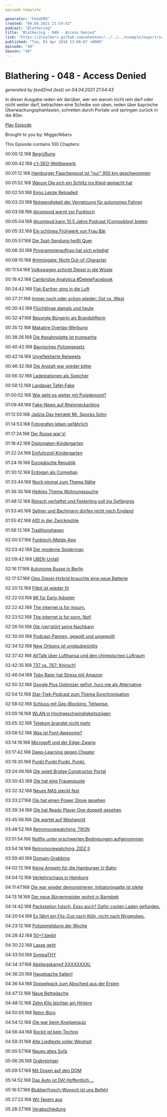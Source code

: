 ```yaml
---
episode template

generator: "Feed2Md"
created: "04.04.2021 21:54:43"
podcast: "Blathering"
title: "Blathering - 048 - Access Denied"
link: "https://olealbers.github.com/whatever/../../../example/export/seasons/3/2018/4/Blathering - 048 - Access Denied.md"
published: "Tue, 03 Apr 2018 13:00:07 +0000"
episode: "48"
Season: "48"
---
```


# Blathering - 048 - Access Denied
_generated by feed2md (test) on 04.04.2021 21:54:43_

In dieser Ausgabe reden wir darüber, wer wo warum nicht rein darf oder nicht weiter darf, betrachten eine Scheibe von oben, reden über bayrische Überwachungsphantasien, schreiten durch Portale und springen zurück in die 80er.

[Play Episode](https://www.blathering.de/podlove/file/443/s/feed/c/mp3/blathering_048.mp3)

Brought to you by: Migge/Albers

This Episode contains 100 Chapters:


00:00:12.168 [Begrüßung]()

00:00:42.168 [c’t-SEO-Wettbewerb](https://de.wikipedia.org/wiki/Hommingberger_Gepardenforelle)

00:01:12.168 [Hamburger Flaschenpost ist "nur" 950 km geschwommen](https://www.ndr.de/nachrichten/hamburg/Flaschenpost-nach-132-Jahren-aufgetaucht,flaschenpost200.html)

00:01:52.168 [Warum Ole sich ein Schlitz ins Kleid gemacht hat](https://twitter.com/stammtischphilo/status/973302198972092416)

00:02:50.168 [Enno Lenze Reloaded](http://www.blathering.de/2017/10/blathering-036-wir-huellen-uns-in-gar-nix-nicht-mal-in-schweigen/?t=19:49,22:57)

00:03:20.168 [Notwendigkeit der Vernetzung für autonomes Fahren](https://www.verkehr.fraunhofer.de/de/Arbeitsgruppen/mobility/AutonomesFahrenVernetzung.html)

00:03:58.168 [@compod warnt vor Funkloch](https://www.greenoptimistic.com/tesla-owner-stuck-desert-cellphone-20170126/)

00:05:04.168 [@compod kann 10,5 Jahre Podcast (Compyblog) bieten](http://www.compyblog.de/feeds/categories/14-Podcast.rss)

00:05:32.168 [Ein schönes Frühwerk von Frau Bär](https://netzpolitik.org/2009/zensursula-cducsu-kommentiert-spd-beschluss/)

00:05:57.168 [Die 3sat-Sendung heißt Quer](https://www.br.de/br-fernsehen/sendungen/quer/index.html)

00:06:30.168 [Programmierauftrag hat sich erledigt](http://urlex.org/)

00:08:10.168 [#mimiogate: Nicht Out-of-Character](https://uebermedien.de/26467/wir-haben-eigentlich-keine-ziele-wir-wollen-einfach-mitspielen/)

00:11:54.168 [Volkswagen schickt Diesel in die Wüste](http://www.faz.net/aktuell/wirtschaft/unternehmen/nach-rueckkauf-von-diesel-volkswagen-mietet-parkplaetze-15518648.html)

00:16:42.168 [Cambridge Analytica #DeleteFacebook](http://meedia.de/2018/03/22/facebook-ist-aus-jedem-blickwinkel-taeter-it-blogger-fefe-ueber-die-lehren-aus-dem-cambridge-analytica-debakel/)

00:24:42.168 [Flat-Earther ging in die Luft](https://www.vice.com/de/article/gymqkq/video-ein-flat-earther-hat-sich-mit-seiner-diy-rakete-in-den-himmel-geschossen)

00:27:21.168 [Immer noch oder schon wieder: Ost vs. West](http://www.zeit.de/2018/13/osteuropa-ostdeutschland-westliche-wahrnehmung-antifaschismus/komplettansicht)

00:30:42.168 [Flüchtlinge damals und heute](https://plus.google.com/+proasyl/posts/cwX71wk544G)

00:32:47.168 [Besorgte Bürgerin als Brandstifterin](http://www.sz-online.de/nachrichten/neun-jahre-haft-fuer-brandstifterin-3903841.html)

00:35:12.168 [Makabre Overlay-Werbung](https://uebermedien.de/26546/bei-der-saechsischen-zeitung-wird-auschwitz-zum-genuss-moment/)

00:38:26.168 [Die #spahnplatte ist trumpartig](https://twitter.com/hashtag/spahnplatte)

00:40:42.168 [Bayrisches Polizeigesetz](https://netzpolitik.org/2018/ab-sommer-in-bayern-das-haerteste-polizeigesetz-seit-1945/)

00:42:14.168 [Unreflektierte Retweets](https://twitter.com/Zetthochdrei/status/974636386715398145)

00:46:32.168 [Die Anstalt war wieder bitter](https://www.zdf.de/comedy/die-anstalt)

00:56:32.168 [Ladestationen als Speicher](https://www.electrive.net/2018/01/04/sachsen-foerdert-ladestationen-mit-stromspeicher/)

00:58:12.168 [Landauer Tafel-Fake](https://twitter.com/trollkommando/status/974692842454028293)

01:00:02.168 [Wie geht es weiter mit Puigdemont?](https://de.wikipedia.org/wiki/Carles_Puigdemont#Anklageerhebung_und_Haftbefehl)

01:09:48.168 [Fake-News auf Rheinneckarblog](https://webcache.googleusercontent.com/search?q=cache%3AiZEEc95Hq9UJ%3Ahttps%3A%2F%2Frheinneckarblog.de%2F25%2Fmassiver-terroranschlag-in-mannheim%2F137678.html%20&cd=1&hl=de&ct=clnk&gl=de&client=firefox-b-ab)

01:12:50.168 [Jadzia Dax heiratet Mr. Spocks Sohn](https://www.n-tv.de/leute/Jadzia-Dax-heiratet-Mr-Spocks-Sohn-article20358979.html)

01:14:53.168 [Fotografen leben gefährlich](https://petapixel.com/2018/03/26/real-estate-photographer-shot-nearly-killed-by-surprised-homeowner/)

01:17:24.168 [Der Russe war's!](https://www.heise.de/newsticker/meldung/Hacker-Guccifer-2-0-Es-waren-doch-die-Russen-4003322.html)

01:18:42.168 [Diplomaten-Kindergarten](https://euvsdisinfo.eu/figure-of-the-week-20/)

01:22:24.168 [Einfuhrzoll-Kindergarten](https://www.welt.de/wirtschaft/article175066962/Handelsstreit-mit-Trump-China-schlaegt-zurueck-Strafzoelle-auf-128-US-Produkte-verhaengt.html)

01:24:16.168 [Europäische Republik](https://wrint.de/2018/03/25/wr799-die-europaeische-republik/)

01:30:12.168 [Erdogan als Comedian](https://www.tagesschau.de/ausland/eu-tuerkei-193.html)

01:33:44.168 [Noch einmal zum Thema Nähe](http://journalistikon.de/category/nachrichtenfaktoren/)

01:36:30.168 [Heikles Thema Wohnungssuche](http://www.zeit.de/2018/13/wohnkosten-grossstaedte-mietpreise-wohnraum-wohnungsbau)

01:48:12.168 [Rönsch verhaftet und Festerling soll ins Gefängnis](https://www.tagesspiegel.de/politik/rechtsextremismus-ex-pegida-frontfrau-festerling-droht-haft-fuer-hetze/21126712.html)

01:53:40.168 [Sellner und Bachmann dürfen nicht nach England](http://www.lvz.de/Region/Mitteldeutschland/Keine-Rede-am-Speakers-Corner-Lutz-Bachmann-wird-in-England-festgesetzt)

01:55:42.168 [AfD in der Zwickmühle](https://www.tagesspiegel.de/politik/anwesenheit-im-bundestag-alle-da-die-afd-geraet-in-die-zwickmuehle/21120490.html)

01:58:12.168 [Traditionshasen](https://correctiv.org/echtjetzt/artikel/2018/03/30/nein-der-osterhase-wird-nicht-als-selbstaufgabe-unserer-kultur-in-traditionshase-umbenannt/)

02:00:57.168 [Funkloch-Melde-App](https://www.inside-handy.de/news/48654-bundesregierung-sagt-funkloechern-mit-app-den-kampf-an)

02:03:42.168 [Der moderne Spiderman](https://www.basicthinking.de/blog/2018/03/20/unge-milch-ist-gift/)

02:09:42.168 [UBER-Unfall](http://www.spiegel.de/auto/aktuell/uber-standardsoftware-des-volvo-haette-fussgaengerin-entdeckt-a-1200349.html)

02:16:17.168 [Autonome Busse in Berlin](http://www.spiegel.de/auto/aktuell/berlin-charite-und-bvg-testen-autonome-busse-a-1199920.html)

02:17:57.168 [Oles Diesel-Hybrid brauchte eine neue Batterie](https://www.smartwatch.de/smartwatch/dieselon-time-hybrid-smartwatch/)

02:20:12.168 [Fitbit ist wieder fit](https://help.fitbit.com/articles/en_US/Help_article/2322)

02:22:03.168 [8K für Early Adopter](https://www.youtube.com/watch?v=UozlA4KNj_Y)

02:22:42.168 [The internet is for mourn.](https://www.tobiasmigge.de/2018/04/01/justian-012-the-internet-is-for-mourn/)

02:23:52.168 [The internet is for porn. Not!](https://motherboard.vice.com/en_us/article/9kgwnp/porn-on-google-drive-error)

02:26:50.168 [Ole (ver)stört seine Nachbarn](https://www.youtube.com/watch?v=DAzXhtIyaLg)

02:30:00.168 [Podcast-Pannen, gewollt und ungewollt]()

02:34:52.168 [New Orleans ist unglaubwürdig](https://www.thepoke.co.uk/2018/03/22/guy-makes-role-playing-games-criticised-map-new-orleans-unrealistic-gone-viral-recap/)

02:37:42.168 [AVTalk über Lufthansa und den chinesischen Luftraum](https://www.flightradar24.com/blog/avtalk-episode-26-a-767-full-of-king-cakes/)

02:42:35.168 [737 vs. 767: Knirsch!](https://www.stern.de/reise/fernreisen/germania-jet-verkeilt-sich-in-eine-boeing-von-el-al--zwischenfall-in-tel-aviv-7918174.html)

02:46:04.168 [Toby Baier hat Stress mit Amazon](https://twitter.com/tobybaier/status/977108916399230977)

02:50:32.168 [Google Plus Optimizer gefixt, hurz.me als Alternative](http://hurz.me/)

02:54:12.168 [Star-Trek-Podcast zum Thema Synchronisation](https://trekamdienstag.de/2018/03/23/trek-am-freitag-3-synchronisation/)

02:58:02.168 [Schluss mit Geo-Blocking. Teilweise.](https://www.tagesschau.de/wirtschaft/geoblocking-abgeschafft-101.html)

03:00:18.168 [WLAN in Hochgeschwindigkeitszügen](https://media.ccc.de/v/dg63)

03:05:32.168 [Telekom brandet nicht mehr](http://www.connect.de/news/telekom-smartphone-ohne-branding-android-bloatware-3198271.html)

03:08:52.168 [Was ist Font-Awesome?](https://fontawesome.com/)

03:14:16.168 [Microsoft und der Edge-Zwang](https://www.theguardian.com/technology/2018/mar/19/windows-10-microsoft-force-people-edge-browser-windows-mail-chrome-firefox)

03:17:42.168 [Deep-Learning gegen Cheater](https://www.golem.de/news/vacnet-mit-deep-learning-geht-valve-gegen-cs-go-cheater-vor-1803-133545.html)

03:19:30.168 [Punkt Punkt Punkt. Punkt.](https://doctorspin.me/storytelling/four-dot-ellipsis/)

03:24:06.168 [Ole spielt Bridge Constructor Portal](https://plus.google.com/+OleAlbers/posts/bu7kNaGeGco)

03:30:42.168 [Ole hat eine Frauenquote](https://plus.google.com/+OleAlbers/posts/FaNsKizfyft)

03:32:32.168 [Neues NAS steckt fest](https://plus.google.com/+OleAlbers/posts/8L36s3FMCTo)

03:33:27.168 [Ole hat einen Power Glove gesehen](https://www.hnf.de/start.html)

03:39:34.168 [Ole hat Ready Player One doppelt gesehen](https://www.tobiasmigge.de/2018/03/17/2read-098-ready-player-one/)

03:45:56.168 [Ole wartet auf Westworld](https://plus.google.com/+OleAlbers/posts/jCZNxKh7snz)

03:48:52.168 [Retromoviewatching: TRON](https://twitter.com/tmigge/status/977631302919827459)

03:51:54.168 [Nutflix unter erschwerten Bedingungen aufgenommen](http://nutflix.de/2018/03/nutflix-maerz-2018/)

03:54:18.168 [Retromoviewatching: ZIDZ II](https://www.zidz.com/)

03:59:40.168 [Domain-Grabbing](http://www.good-mourning.de/)

04:02:12.168 [Keine Ampeln für die Hamburger U-Bahn](http://www.radiohamburg.de/Nachrichten/Hamburg-aktuell/Verkehr/2018/Maerz/HOCHBAHN-Entscheidung-Keine-Sitzplatzampel-fuer-U-Bahnhoefe)

04:04:12.168 [Verkehrschaos in Hamburg](http://www.hamburg.de/wandsbek/strassenbaustellen)

04:11:47.168 [Ole war wieder demonstrieren, Initiatoringatte ist pleite](http://www.enversum.de/)

04:13:18.168 [Der neue Bürgermeister wohnt in Barmbek](https://www.mopo.de/hamburg/politik/hamburgs-neuer-buergermeister--darum-liebe-ich-mein-barmbek--29948598)

04:14:42.168 [Packstation futsch, Esso auch? Dafür coolen Laden gefunden.](https://www.abendblatt.de/hamburg/article212694165/Hamburger-ExxonMobil-verkauft-Esso-Tankstellen.html)

04:20:54.168 [Es fährt ein Flix-Zug nach Köln, nicht nach Nirgendwo.](https://www.flixbus.de/guenstige-bahnalternative)

04:23:12.168 [Polizeimeldung der Woche](https://www.presseportal.de/blaulicht/pm/6337/3900386)

04:28:42.168 [50+1 bleibt](http://blog.uebersteiger.de/2018/03/26/maessiger-zweitligist-trotzt-branchenprimus/)

04:30:22.168 [Lasse geht](https://plus.google.com/+OleAlbers/posts/HXSCx4eMwgs)

04:33:50.168 [SympaTHY](http://www.rp-online.de/sport/fussball/international/niederlande/vvv-venlo/lennart-thy-spendet-stammzellen-und-wird-zum-spieler-des-spiels-gewaehlt-aid-1.7462935)

04:34:37.168 [Abstiegskampf XXXXXXXXL](https://www.stefangroenveld.de/2018/ich-bin-froh-wenn-die-saison-vorbei-ist/)

04:36:20.168 [Hauptsache Italien!](https://www.derwesten.de/sport/fussball/mailand-oder-madrid-hauptsache-italien-netz-lachtfoto-andy-moeller-id213857495.html)

04:36:54.168 [Doppelpack zum Abschied aus der Ersten](http://hurz.me/sE)

04:47:12.168 [Neue Bettwäsche](https://www.instagram.com/p/BgmGGPTHlDE/)

04:48:12.168 [Zehn Kilo leichter am Hintern](https://twitter.com/stammtischphilo/status/976224823654395904)

04:50:05.168 [Retro-Büro](https://www.instagram.com/p/BguFeeMhDUx/)

04:54:12.168 [Ole war beim Kneipenquiz](http://www.dreiundsiebzig.de/)

04:56:44.168 [Rockit ist kein Techno](https://www.youtube.com/watch?v=GHhD4PD75zY)

04:59:31.168 [Alte Liedtexte voller Weisheit](https://twitter.com/stammtischphilo/status/978238895849705474)

05:00:57.168 [Neues altes Sofa](https://www.instagram.com/p/BgnTrQoBLjf/)

05:06:26.168 [Grabreiniger](https://twitter.com/aradboaz/status/978901673014910976)

05:09:57.168 [Mit Dosen auf den DOM](https://www.youtube.com/watch?v=uVv82-WwyvQ)

05:14:52.168 [Das Auto ist DA! Hoffentlich …](https://www.hyundai.de/Modelle/IONIQ.html)

05:16:57.168 [Blubberfrosch-Wunsch ist uns Befehl]()

05:27:22.168 [Wir fasern aus]()

05:28:27.168 [Verabschiedung]()


